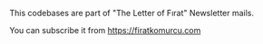 This codebases are part of "The Letter of Fırat" Newsletter mails.

You can subscribe it from https://firatkomurcu.com

